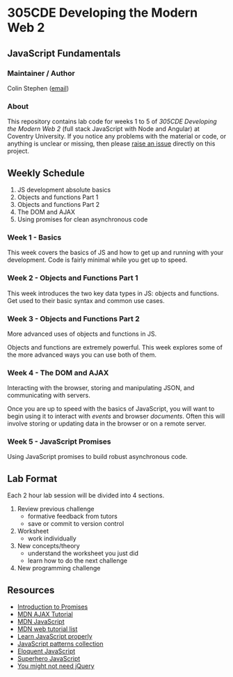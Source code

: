 # 305CDE Developing the Modern Web 2

## JavaScript Fundamentals

### Maintainer / Author

Colin Stephen ([email](mailto:colin.stephen@coventry.ac.uk))

### About

This repository contains lab code for weeks 1 to 5 of _305CDE Developing the Modern Web 2_ (full stack JavaScript with Node and Angular) at Coventry University. If you notice any problems with the material or code, or anything is unclear or missing, then please [raise an issue](https://gitlab.com/c0lin/305cde/issues) directly on this project.

## Weekly Schedule

1. JS development absolute basics
2. Objects and functions Part 1
3. Objects and functions Part 2
4. The DOM and AJAX
5. Using promises for clean asynchronous code

### Week 1 - Basics

This week covers the basics of JS and how to get up and running with your development. Code is fairly minimal while you get up to speed.

### Week 2 - Objects and Functions Part 1

This week introduces the two key data types in JS: objects and functions. Get used to their basic syntax and common use cases.

### Week 3 - Objects and Functions Part 2

More advanced uses of objects and functions in JS.

Objects and functions are extremely powerful. This week explores some of the more advanced ways you can use both of them.

### Week 4 - The DOM and AJAX

Interacting with the browser, storing and manipulating JSON, and communicating with servers.

Once you are up to speed with the basics of JavaScript, you will want to begin using it to interact with _events_ and browser _documents_. Often this will involve storing or updating data in the browser or on a remote server.

### Week 5 - JavaScript Promises

Using JavaScript promises to build robust asynchronous code.

## Lab Format

Each 2 hour lab session will be divided into 4 sections.

1. Review previous challenge
	- formative feedback from tutors
	- save or commit to version control
2. Worksheet
	- work individually
3. New concepts/theory
	- understand the worksheet you just did
	- learn how to do the next challenge
4. New programming challenge

## Resources

* [Introduction to Promises][]
* [MDN AJAX Tutorial][]
* [MDN JavaScript][]
* [MDN web tutorial list][]
* [Learn JavaScript properly][]
* [JavaScript patterns collection][]
* [Eloquent JavaScript][]
* [Superhero JavaScript][]
* [You might not need jQuery][]

[Introduction to Promises]: http://www.html5rocks.com/en/tutorials/es6/promises/
[MDN AJAX Tutorial]: https://developer.mozilla.org/en-US/docs/AJAX/Getting_Started
[MDN JavaScript]: https://developer.mozilla.org/en/docs/Web/JavaScript
[MDN web tutorial list]: https://developer.mozilla.org/en-US/docs/Web/Tutorials
[Learn JavaScript properly]: http://javascriptissexy.com/how-to-learn-javascript-properly/
[JavaScript patterns collection]: http://shichuan.github.io/javascript-patterns/
[Eloquent JavaScript]: http://eloquentjavascript.net/
[Superhero JavaScript]: http://superherojs.com/
[You might not need jQuery]: http://youmightnotneedjquery.com/